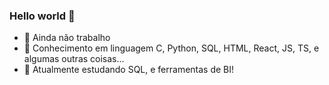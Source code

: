 ### Hello world 👋

- 🔭 Ainda não trabalho
- 🌲 Conhecimento em linguagem C, Python, SQL, HTML, React, JS, TS, e algumas outras coisas...
- 🌱 Atualmente estudando SQL, e ferramentas de BI!
